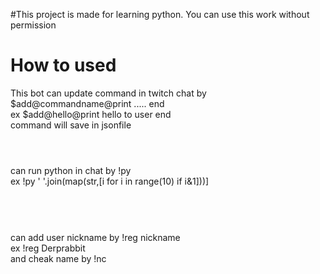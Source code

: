 #This project is made for learning python. You can use this work without permission<br>
# How to used<br>

This bot can update command in twitch chat by $add@commandname@print ..... end <br>
ex $add@hello@print hello to user end <br>
command will save in jsonfile <br>
<h1></h1><br>
can run python in chat by !py <br>
ex !py ' '.join(map(str,[i for i in range(10) if i&1]))]<br>
<br>
<h1></h1>
<br>
can add user nickname by !reg nickname<br>
ex !reg Derprabbit
<br>
and cheak name by !nc<br>
